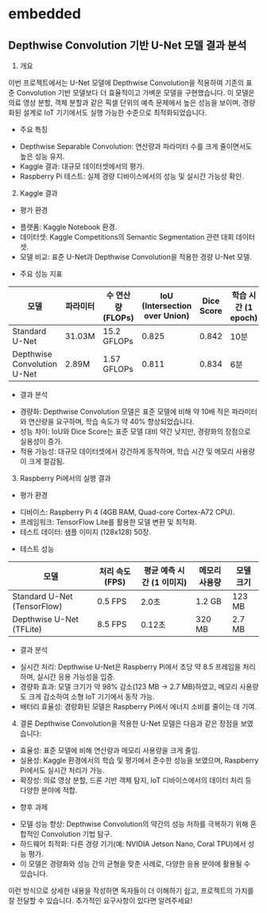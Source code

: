 # embedded

## Depthwise Convolution 기반 U-Net 모델 결과 분석 ##

1. 개요
   
이번 프로젝트에서는 U-Net 모델에 Depthwise Convolution을 적용하여 기존의 표준 Convolution 기반 모델보다 더 효율적이고 가벼운 모델을 구현했습니다. 이 모델은 의료 영상 분할, 객체 분할과 같은 픽셀 단위의 예측 문제에서 높은 성능을 보이며, 경량화된 설계로 IoT 기기에서도 실행 가능한 수준으로 최적화되었습니다.

* 주요 특징
- Depthwise Separable Convolution: 연산량과 파라미터 수를 크게 줄이면서도 높은 성능 유지.
- Kaggle 결과: 대규모 데이터셋에서의 평가.
- Raspberry Pi 테스트: 실제 경량 디바이스에서의 성능 및 실시간 가능성 확인.


2. Kaggle 결과

* 평가 환경
- 플랫폼: Kaggle Notebook 환경.
- 데이터셋: Kaggle Competitions의 Semantic Segmentation 관련 대회 데이터셋.
- 모델 비교: 표준 U-Net과 Depthwise Convolution을 적용한 경량 U-Net 모델.

* 주요 성능 지표

|            모델           |  파라미터 |   수 연산량 (FLOPs) |  IoU (Intersection over Union) |  Dice Score  |  학습 시간 (1 epoch)
|---------------------------|-----------|--------------------|-------------------------------|-------------|---------------------|
|Standard U-Net            |      31.03M |       15.2 GFLOPs  |                0.825        |          0.842 |             10분|
Depthwise Convolution U-Net |     2.89M  |     1.57 GFLOPs    |              0.811              |    0.834         |      6분|

* 결과 분석
- 경량화: Depthwise Convolution 모델은 표준 모델에 비해 약 10배 적은 파라미터와 연산량을 요구하며, 학습 속도가 약 40% 향상되었습니다.
- 성능 차이: IoU와 Dice Score는 표준 모델 대비 약간 낮지만, 경량화의 장점으로 실용성이 증가.
- 적용 가능성: 대규모 데이터셋에서 강건하게 동작하며, 학습 시간 및 메모리 사용량이 크게 절감됨.


3. Raspberry Pi에서의 실행 결과

* 평가 환경
- 디바이스: Raspberry Pi 4 (4GB RAM, Quad-core Cortex-A72 CPU).
- 프레임워크: TensorFlow Lite를 활용한 모델 변환 및 최적화.
- 테스트 데이터: 샘플 이미지 (128x128) 50장.

* 테스트 성능

| 모델                       |   처리 속도 (FPS)  | 평균 예측 시간 (1 이미지) |  메모리 사용량 |   모델 크기 |
|---------------------------|-------------------|----------------------------|----------------|-------------|
|Standard U-Net (TensorFlow)|      0.5 FPS       |           2.0초         |      1.2 GB      |   123 MB    |
|Depthwise U-Net (TFLite)    |     8.5 FPS        |         0.12초        |       320 MB     |    2.7 MB    |

* 결과 분석
- 실시간 처리: Depthwise U-Net은 Raspberry Pi에서 초당 약 8.5 프레임을 처리하며, 실시간 응용 가능성을 입증.
- 경량화 효과: 모델 크기가 약 98% 감소(123 MB → 2.7 MB)하였고, 메모리 사용량도 크게 감소하여 소형 IoT 기기에서 동작 가능.
- 배터리 효율성: 경량화된 모델은 Raspberry Pi에서 에너지 소비를 줄이는 데 기여.


4. 결론
Depthwise Convolution을 적용한 U-Net 모델은 다음과 같은 장점을 보였습니다:
- 효율성: 표준 모델에 비해 연산량과 메모리 사용량을 크게 줄임.
- 실용성: Kaggle 환경에서의 학습 및 평가에서 준수한 성능을 보였으며, Raspberry Pi에서도 실시간 처리가 가능.
- 확장성: 의료 영상 분할, 드론 기반 객체 탐지, IoT 디바이스에서의 데이터 처리 등 다양한 분야에 적합.

* 향후 과제
- 모델 성능 향상: Depthwise Convolution의 약간의 성능 저하를 극복하기 위해 혼합적인 Convolution 기법 탐구.
- 하드웨어 최적화: 다른 경량 기기(예: NVIDIA Jetson Nano, Coral TPU)에서 성능 평가.
- 이 모델은 경량화와 성능 간의 균형을 맞춘 사례로, 다양한 응용 분야에 활용될 수 있습니다.

이런 방식으로 상세한 내용을 작성하면 독자들이 더 이해하기 쉽고, 프로젝트의 가치를 잘 전달할 수 있습니다. 추가적인 요구사항이 있다면 알려주세요!
